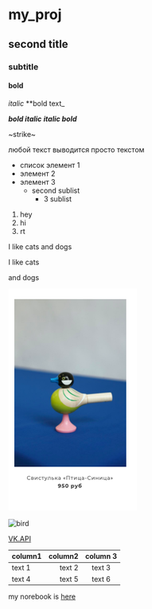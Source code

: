 # my_proj

## second title

### subtitle


#### bold

_italic_
**bold text_

**_bold italic_**
***italic bold***

~strike~

любой текст выводится просто текстом

* список элемент 1
* элемент 2
* элемент 3
  * second sublist
      * 3 sublist
1. hey
2. hi
3. rt

I like cats
and dogs

I like cats


and dogs


![image is here](img/gh.png)

![bird](https://www.infox.ru/photo/943/103/9431036a7a52e8ab33ae7741efeadaf2asdasdasd5cebb6166ff9a8.41288027-650x433-9431036a7a52e8ab33ae7741efeadaf2.jpg)



[VK.API](https://vk.com/dev/methods)

column1 | column2 | column 3
:--- | ---: | :---: |
text 1| text 2 | text 3
text 4 | text 5 | text 6

my norebook is [here](06_Social_network_analysis.ipynb)
